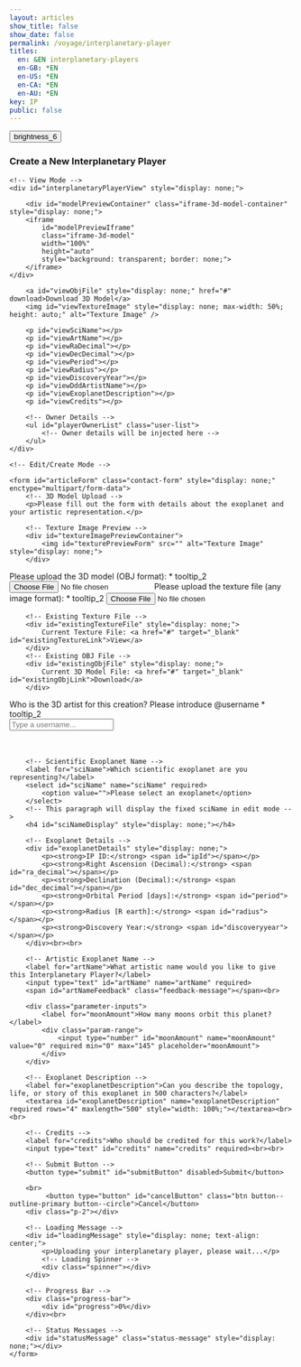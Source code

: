 ```yaml
---
layout: articles
show_title: false
show_date: false
permalink: /voyage/interplanetary-player
titles:
  en: &EN interplanetary-players
  en-GB: *EN
  en-US: *EN
  en-CA: *EN
  en-AU: *EN
key: IP
public: false
---
```


<div class="form-container">
    <div class="button-container">
        <div class="back-button-container">
            <a href="/voyage" title="Back to Voyage">
                <button id="backButton" class="btn button--outline-primary button--circle">
                    <span class="material-symbols-outlined">brightness_6</span>
                </button>
            </a>
        </div>
        <div class="edit-button-container">
            <button id="editButton" class="btn button--outline-primary button--circle" title="Edit Interplanetary Player" style="display: none;">
                <span class="material-symbols-outlined">edit</span> 
            </button>
        </div>
    </div>
    <h3 id="formTitle">Create a New Interplanetary Player</h3>

    <!-- View Mode -->
    <div id="interplanetaryPlayerView" style="display: none;">

        <div id="modelPreviewContainer" class="iframe-3d-model-container" style="display: none;">
        <iframe 
            id="modelPreviewIframe"
            class="iframe-3d-model" 
            width="100%" 
            height="auto" 
            style="background: transparent; border: none;">
        </iframe>
    </div>

        <a id="viewObjFile" style="display: none;" href="#" download>Download 3D Model</a>
        <img id="viewTextureImage" style="display: none; max-width: 50%; height: auto;" alt="Texture Image" />
        
        <p id="viewSciName"></p>
        <p id="viewArtName"></p>
        <p id="viewRaDecimal"></p>
        <p id="viewDecDecimal"></p>
        <p id="viewPeriod"></p>
        <p id="viewRadius"></p>
        <p id="viewDiscoveryYear"></p>
        <p id="viewDddArtistName"></p>
        <p id="viewExoplanetDescription"></p>
        <p id="viewCredits"></p>
        
        <!-- Owner Details -->
        <ul id="playerOwnerList" class="user-list">
            <!-- Owner details will be injected here -->
        </ul>
    </div>
        
    <!-- Edit/Create Mode -->

    <form id="articleForm" class="contact-form" style="display: none;" enctype="multipart/form-data">
        <!-- 3D Model Upload -->
        <p>Please fill out the form with details about the exoplanet and your artistic representation.</p>

        <!-- Texture Image Preview -->
        <div id="textureImagePreviewContainer">
            <img id="texturePreviewForm" src="" alt="Texture Image" style="display: none;">
        </div>

<label for="uploadObj">
    Please upload the 3D model (OBJ format): <span class="required" id="uploadObjRequired">*</span>
    <span class="tooltip" aria-label="OBJ File Info" tabindex="0" data-tooltip="Ensure the file is in .obj format and does not exceed 10MB.">
        <span class="material-symbols-outlined">tooltip_2</span>
    </span>
</label>
<input type="file" id="uploadObj" name="uploadObj" accept=".obj" required>

<!-- Texture Upload -->
<label for="uploadTexture">
    Please upload the texture file (any image format): <span class="required" id="uploadTextureRequired">*</span>
    <span class="tooltip" aria-label="Texture File Info" tabindex="0" data-tooltip="Supported formats: .jpg, .png, .gif. Maximum size: 5MB.">
        <span class="material-symbols-outlined">tooltip_2</span>
    </span>
</label>
<input type="file" id="uploadTexture" name="uploadTexture" accept="image/*" required>

        
        <!-- Existing Texture File -->
        <div id="existingTextureFile" style="display: none;">
            Current Texture File: <a href="#" target="_blank" id="existingTextureLink">View</a>
        </div>
        <!-- Existing OBJ File -->
        <div id="existingObjFile" style="display: none;">
            Current 3D Model File: <a href="#" target="_blank" id="existingObjLink">Download</a>
        </div>

<!-- 3D Artist -->
<label for="dddArtistName">
    Who is the 3D artist for this creation? Please introduce @username <span class="required">*</span>
    <span class="tooltip" aria-label="Artist Info" tabindex="0" data-tooltip="Provide the username of the 3D artist responsible for this creation.">
        <span class="material-symbols-outlined">tooltip_2</span>
    </span>
</label>
        <div class="input-wrapper">
            <input type="text" class="user-search-input" id="dddArtistName" name="dddArtistName" placeholder="Type a username..." autocomplete="off" required>
            <div class="dropdown"></div>
        </div>
        <span id="dddArtistFeedback" class="feedback-message"></span><br><br>

        <!-- Scientific Exoplanet Name -->
        <label for="sciName">Which scientific exoplanet are you representing?</label>
        <select id="sciName" name="sciName" required>
            <option value="">Please select an exoplanet</option>
        </select>
        <!-- This paragraph will display the fixed sciName in edit mode -->
        <h4 id="sciNameDisplay" style="display: none;"></h4>

        <!-- Exoplanet Details -->
        <div id="exoplanetDetails" style="display: none;">
            <p><strong>IP ID:</strong> <span id="ipId"></span></p>
            <p><strong>Right Ascension (Decimal):</strong> <span id="ra_decimal"></span></p>
            <p><strong>Declination (Decimal):</strong> <span id="dec_decimal"></span></p>
            <p><strong>Orbital Period [days]:</strong> <span id="period"></span></p>
            <p><strong>Radius [R earth]:</strong> <span id="radius"></span></p>
            <p><strong>Discovery Year:</strong> <span id="discoveryyear"></span></p>
        </div><br><br>

        <!-- Artistic Exoplanet Name -->
        <label for="artName">What artistic name would you like to give this Interplanetary Player?</label>
        <input type="text" id="artName" name="artName" required>
        <span id="artNameFeedback" class="feedback-message"></span><br>

        <div class="parameter-inputs">
            <label for="moonAmount">How many moons orbit this planet?</label>
            <div class="param-range">
                <input type="number" id="moonAmount" name="moonAmount" value="0" required min="0" max="145" placeholder="moonAmount">
            </div>
        </div>

        <!-- Exoplanet Description -->
        <label for="exoplanetDescription">Can you describe the topology, life, or story of this exoplanet in 500 characters?</label>
        <textarea id="exoplanetDescription" name="exoplanetDescription" required rows="4" maxlength="500" style="width: 100%;"></textarea><br><br>

        <!-- Credits -->
        <label for="credits">Who should be credited for this work?</label>
        <input type="text" id="credits" name="credits" required><br><br>

        <!-- Submit Button -->
        <button type="submit" id="submitButton" disabled>Submit</button>

        <br>
             <button type="button" id="cancelButton" class="btn button--outline-primary button--circle">Cancel</button>
        <div class="p-2"></div>

        <!-- Loading Message -->
        <div id="loadingMessage" style="display: none; text-align: center;">
            <p>Uploading your interplanetary player, please wait...</p>
            <!-- Loading Spinner -->
            <div class="spinner"></div>
        </div>

        <!-- Progress Bar -->
        <div class="progress-bar">
            <div id="progress">0%</div>
        </div><br>

        <!-- Status Messages -->
        <div id="statusMessage" class="status-message" style="display: none;"></div>
    </form>
</div>
<div id="toastContainer"></div>

<script>
    // Define the API base URL
    const API_BASE_URL = 'http://media.maar.world:3001/api';

    // Define the file category for this form
    const FILE_CATEGORY_UPLOAD = 'interplanetaryPlayers'; // Must match the category in spacesUtils.js

    // Toast Function for User Notifications
    function showToast(message, type = 'success') {
        const toastContainer = document.getElementById('toastContainer');
        const toast = document.createElement('div');
        const toastId = `toast_${Date.now()}`;
        toast.classList.add('toast');
        toast.setAttribute('id', toastId);
        toast.setAttribute('role', 'alert');
        toast.setAttribute('aria-live', 'assertive');
        toast.setAttribute('aria-atomic', 'true');

        if (type === 'success') {
            toast.classList.add('success');
        } else if (type === 'error') {
            toast.classList.add('error');
        }

        // Close Button
        const closeBtn = document.createElement('button');
        closeBtn.classList.add('close-btn');
        closeBtn.innerHTML = '&times;';
        closeBtn.onclick = () => {
            toast.classList.remove('show');
            setTimeout(() => {
                const toastElem = document.getElementById(toastId);
                if (toastElem) {
                    toastElem.remove();
                }
            }, 500);
        };

        toast.appendChild(closeBtn);
        toast.appendChild(document.createTextNode(message));
        toastContainer.appendChild(toast);

        // Show the toast
        setTimeout(() => {
            toast.classList.add('show');
        }, 100);

        // Automatically hide the toast after 3 seconds
        setTimeout(() => {
            toast.classList.remove('show');
            setTimeout(() => {
                const toastElem = document.getElementById(toastId);
                if (toastElem) {
                    toastElem.remove();
                }
            }, 500);
        }, 3000);
    }

    // URL Parameters
    const urlParams = new URLSearchParams(window.location.search);
    let initialMode = urlParams.get('mode'); // 'edit', 'view', or null
    let playerId = urlParams.get('playerId') || ''; // Default to '' if 'playerId' is not provided.

    // Global Variables
    let playerData = null; // Holds the current player data
    let exoplanetData = {}; // Holds exoplanet data fetched from the API
    const userId = localStorage.getItem('userId'); // Retrieve the logged-in user's ID
    let isOwner = false; // Indicates if the current user is the owner of the player
    let moonAmountInput = null; // Reference to the moonAmount input
    let currentMode = 'create'; // Current mode: 'create', 'edit', 'view'

    // Initialize the form once the DOM is loaded
    document.addEventListener('DOMContentLoaded', async () => {
        setupFormListeners();
        await loadExoplanetData();
        setupArtNameValidation();

        // Determine initial mode based on URL parameters
        if (initialMode === 'edit' && playerId) {
            currentMode = 'edit';
            await loadInterplanetaryPlayersDetails(playerId);
        } else if (initialMode === 'view' && playerId) {
            currentMode = 'view';
            await loadInterplanetaryPlayersDetails(playerId);
        } else {
            currentMode = 'create';
            clearFormFields();
        }

        setFormMode(currentMode);

        // Push the initial state to history
        history.replaceState({ mode: currentMode, playerId }, '', window.location.href);
    });

    // Function to load exoplanet data from the server
    async function loadExoplanetData() {
        try {
            console.log('Fetching exoplanet data from server');
            const response = await fetch(`${API_BASE_URL}/interplanetaryplayers/fetch-exoplanet-data`);
            if (!response.ok) {
                throw new Error(`Failed to fetch exoplanet data: ${response.statusText}`);
            }
            const data = await response.json();
            console.log('Exoplanet data fetched:', data);
            
            // Check if data has success and exoplanets array
            if (data.success && Array.isArray(data.exoplanets) && data.exoplanets.length > 0) {
                const exoplanetObject = data.exoplanets[0]; // Access the first element
                //console.log('Exoplanet Object:', exoplanetObject);
                exoplanetData = {}; // Initialize as an empty object

                // Iterate through the keys of the exoplanetObject to build exoplanetData
                Object.keys(exoplanetObject).forEach(ipId => {
                    //console.log('Processing ipId:', ipId);
                    if (ipId !== 'undefined') { // Exclude undefined keys
                        exoplanetData[ipId] = exoplanetObject[ipId];
                    } else {
                        console.warn('Encountered undefined ipId:', exoplanetObject[ipId]);
                    }
                });

                console.log('Structured Exoplanet Data:', exoplanetData);
                populateExoplanetDropdown();
            } else {
                throw new Error('Exoplanet data is empty or not in the expected format.');
            }
        } catch (error) {
            console.error('Error loading exoplanet data:', error);
            showToast('Failed to load exoplanet data. Please refresh the page.', 'error');
        }
    }

// Function to populate the exoplanet dropdown with data fetched from the API
function populateExoplanetDropdown() {
    const selectElement = document.getElementById('sciName');
    selectElement.innerHTML = '<option value="">Please select an exoplanet</option>';

    // Iterate over the keys in exoplanetData
    Object.keys(exoplanetData).forEach(ipId => {
        const exoplanet = exoplanetData[ipId];

        // Only add to the dropdown if artName is explicitly null or the string "null"
        if (exoplanet.artName === null || exoplanet.artName === 'null') {
            const option = document.createElement('option');
            option.value = ipId; // Set ipId as the value for the option
            option.textContent = `${ipId}: ${exoplanet.sciName}`; // Display ipId and sciName
            selectElement.appendChild(option);
        }
    });

    console.log('Exoplanet dropdown populated with available exoplanets.');
}

    // Function to Clear Form Fields (Create Mode)
    function clearFormFields() {
        document.getElementById('sciName').value = '';
        document.getElementById('artName').value = '';
        document.getElementById('dddArtistName').value = '';
        document.getElementById('exoplanetDescription').value = '';
        document.getElementById('credits').value = '';
        document.getElementById('uploadObj').value = '';
        document.getElementById('uploadTexture').value = '';
        document.getElementById('moonAmount').value = '0'; // Reset moonAmount to a default value

        // Hide exoplanet details when in create mode.
        document.getElementById('exoplanetDetails').style.display = 'none';
        // Clear artName feedback
        displayArtNameFeedback('', '');
        const submitButton = document.getElementById('submitButton');
        if (submitButton) {
            submitButton.disabled = true;
        }

        // Hide existing file links and previews
        document.getElementById('existingObjFile').style.display = 'none';
        document.getElementById('existingTextureFile').style.display = 'none';
        document.getElementById('texturePreviewForm').style.display = 'none';
    }

    // Function to Set Up Form Listeners
    function setupFormListeners() {
        // Reference to moonAmount input
        moonAmountInput = document.getElementById('moonAmount');
        const cancelButton = document.getElementById('cancelButton');
        const artNameInput = document.getElementById('artName');

        // Validate moonAmount to be between 0 and 145
        moonAmountInput.addEventListener('input', function() {
            let value = parseInt(moonAmountInput.value, 10);

            if (isNaN(value) || value < 0) {
                value = 0;
            } else if (value > 145) {
                value = 145;
            }

            moonAmountInput.value = value;
        });

        // Texture Upload Preview
        document.getElementById('uploadTexture').addEventListener('change', function(event) {
            const texturePreview = document.getElementById('texturePreviewForm');
            const file = event.target.files[0];

            if (file) {
                const reader = new FileReader();
                reader.onload = function(e) {
                    texturePreview.src = e.target.result;
                    texturePreview.style.display = 'block';
                };
                reader.readAsDataURL(file);
            } else {
                const preview = document.getElementById('texturePreviewForm');
                preview.src = '';
                preview.style.display = 'none';
            }
        });

        // OBJ Upload Preview (Optional: Similar to Texture Upload)
        document.getElementById('uploadObj').addEventListener('change', function(event) {
            const objFile = event.target.files[0];
            if (objFile) {
                console.log(`OBJ file selected: ${objFile.name}`);
                // Additional preview or validation can be added here if needed
            }
        });

        // Cancel Button Event Listener
        cancelButton.addEventListener('click', function() {
            setFormMode("view");
            console.log("Canceling form editing/creation.");
        });

        // Save form data on input change
        const formElements = document.querySelectorAll('#articleForm input, #articleForm select, #articleForm textarea');

        formElements.forEach(element => {
            element.addEventListener('input', saveFormData);
        });

        // Handle form submission
        document.getElementById('articleForm').addEventListener('submit', function(event) {
            event.preventDefault();
            handleFormSubmission();
        });

        // Handle change in exoplanet selection
        document.getElementById('sciName').addEventListener('change', updateDetails);

        // Add event listeners to file inputs to monitor file selections
        const uploadObjInput = document.getElementById('uploadObj');
        const uploadTextureInput = document.getElementById('uploadTexture');

        uploadObjInput.addEventListener('change', checkFileUploads);
        uploadTextureInput.addEventListener('change', checkFileUploads);
    }

    // Function to Update Exoplanet Details on Selection Change
    function updateDetails() {
        const selectedIpId = document.getElementById('sciName').value;
        const detailsDiv = document.getElementById('exoplanetDetails');
        const exoplanet = exoplanetData[selectedIpId]; // Access exoplanet by ipId

        if (!selectedIpId || !exoplanet) {
            detailsDiv.style.display = 'none';
        } else {
            // Populate the details section with exoplanet data
            document.getElementById('ipId').textContent = selectedIpId;
            document.getElementById('ra_decimal').textContent = exoplanet.ra_decimal || 'N/A';
            document.getElementById('dec_decimal').textContent = exoplanet.dec_decimal || 'N/A';
            document.getElementById('period').textContent = exoplanet.period || 'N/A';
            document.getElementById('radius').textContent = exoplanet.radius || 'N/A';
            document.getElementById('discoveryyear').textContent = exoplanet.discoveryyear || 'N/A';
            detailsDiv.style.display = 'block';
        }
    }

    // Function to Save Form Data Locally (Optional)
    function saveFormData() {
        const formData = {
            sciName: document.getElementById('sciName').value,
            artName: document.getElementById('artName').value,
            moonAmount: document.getElementById('moonAmount').value,
            dddArtistName: document.getElementById('dddArtistName').value,
            exoplanetDescription: document.getElementById('exoplanetDescription').value,
            credits: document.getElementById('credits').value
        };
        localStorage.setItem('protoFormData', JSON.stringify(formData));
    }

    // Function to Load Saved Form Data (Optional)
    function loadFormData() {
        const savedData = JSON.parse(localStorage.getItem('protoFormData'));
        if (savedData) {
            document.getElementById('sciName').value = savedData.sciName || '';
            document.getElementById('artName').value = savedData.artName || '';
            document.getElementById('moonAmount').value = savedData.moonAmount || '0';
            document.getElementById('dddArtistName').value = savedData.dddArtistName || '';
            document.getElementById('exoplanetDescription').value = savedData.exoplanetDescription || '';
            document.getElementById('credits').value = savedData.credits || '';
        }
    }

    /**
     * Function to Handle Form Submission with Enhanced Validation
     */
    async function handleFormSubmission() {
        // In Create Mode, ensure both files are uploaded
        if (currentMode === 'create') {
            const objFile = document.getElementById('uploadObj').files[0];
            const textureFile = document.getElementById('uploadTexture').files[0];

            if (!objFile || !textureFile) {
                showToast('Please upload both the 3D model (OBJ) and the texture image before submitting.', 'error');
                return;
            }
        }

        submitForm(); // Proceed with form submission
    }

    /**
     * Function to Submit the Form for Creating or Editing an Interplanetary Player.
     */
async function submitForm() {
    disableFormInputs();

    const submitButton = document.querySelector('#articleForm button[type="submit"]');
    if (submitButton) {
        submitButton.disabled = true;
        submitButton.textContent = 'Submitting...';
    }

    const url = currentMode === 'edit'
        ? `${API_BASE_URL}/interplanetaryplayers/${playerId}`
        : `${API_BASE_URL}/interplanetaryplayers`;

    const method = currentMode === 'edit' ? 'PATCH' : 'POST';
    console.log('Submitting form to:', url);

    // Get moon amount and validate range
    let moonAmount = parseInt(document.getElementById('moonAmount').value, 10);
    moonAmount = isNaN(moonAmount) || moonAmount < 0 ? 0 : moonAmount > 145 ? 145 : moonAmount;

    // Determine sciName and ipId based on the mode
    let sciName, selectedIpId;

    if (currentMode === 'create') {
        selectedIpId = document.getElementById('sciName').value;
        sciName = selectedIpId && exoplanetData[selectedIpId]
            ? exoplanetData[selectedIpId].sciName
            : 'Unknown Exoplanet';
    } else if (currentMode === 'edit') {
        selectedIpId = playerData.ipId; // From loaded player data
        sciName = playerData.sciName;    // From loaded player data
    }

    const initialData = {
        ownerId: userId,
        isPublic: false,
        ipId: selectedIpId,
        sciName, // Using sciName based on mode
        artName: document.getElementById('artName').value.trim(),
        moonAmount,
        ra_decimal: parseFloat(document.getElementById('ra_decimal').textContent) || 0,
        dec_decimal: parseFloat(document.getElementById('dec_decimal').textContent) || 0,
        period: parseFloat(document.getElementById('period').textContent) || 0,
        radius: parseFloat(document.getElementById('radius').textContent) || 0,
        discoveryyear: parseInt(document.getElementById('discoveryyear').textContent, 10) || 0,
        description: document.getElementById('exoplanetDescription').value.trim(),
        credits: document.getElementById('credits').value.trim(),
        dddArtistName: document.getElementById('dddArtistName').value.trim(),
    };
  const textureFile = document.getElementById('uploadTexture').files[0];
  const objFile = document.getElementById('uploadObj').files[0];

  if (textureFile && objFile) {
    initialData.textureFileName = textureFile.name;
    initialData.textureFileType = textureFile.type || getMimeTypeFromFileName(textureFile.name);
    initialData.objFileName = objFile.name;
    initialData.objFileType = objFile.type || getMimeTypeFromFileName(objFile.name);
  }

  console.log('Initial data to be sent:', initialData);

  try {
    const response = await fetch(url, {
      method,
      headers: {
        'Content-Type': 'application/json'
      },
      body: JSON.stringify(initialData)
    });

    const dataResponse = await response.json();

    if (!dataResponse.success) {
      throw new Error(dataResponse.message || 'An error occurred during submission.');
    }

    const { playerId: receivedPlayerId, textureUploadURL, objUploadURL, textureKey, objKey } = dataResponse;

    // Check if necessary keys for uploading files are present if files were selected
    if ((textureFile || objFile) && (!textureKey || !objKey || !textureUploadURL || !objUploadURL)) {
      throw new Error('File upload keys or URLs missing from the server response.');
    }

    if (textureFile && objFile) {
      console.log('Received presigned URLs and keys:', { receivedPlayerId, textureKey, objKey });
      await uploadFiles(textureUploadURL, objUploadURL);
      await finalizeInterplanetaryPlayer(receivedPlayerId, textureKey, objKey);
    }

    handleSuccessResponse({ playerId: receivedPlayerId });

  } catch (error) {
    console.error('Error:', error);
    showToast(`Error: ${error.message}`, 'error');
  } finally {
    enableFormInputs();
    if (submitButton) {
      submitButton.disabled = false;
      submitButton.textContent = 'Submit';
    }
  }
}
/**
 * Function to Upload Files Using Presigned URLs.
 */
async function uploadFiles(textureUploadURL, objUploadURL) {
    const objFile = document.getElementById('uploadObj').files[0];
    const textureFile = document.getElementById('uploadTexture').files[0];

    /**
     * Helper function to upload a file.
     */
    async function uploadFile(url, file) {
        const response = await fetch(url, {
            method: 'PUT',
            headers: {
                'Content-Type': file.type || getMimeTypeFromFileName(file.name),
            },
            body: file,
        });

        if (!response.ok) {
            throw new Error('File upload failed.');
        }
    }

    // Upload files concurrently
    await Promise.all([
        uploadFile(objUploadURL, objFile),
        uploadFile(textureUploadURL, textureFile)
    ]);

    console.log('Files uploaded successfully.');
}
/**
 * Function to Finalize the Interplanetary Player.
 */
async function finalizeInterplanetaryPlayer(playerId, textureKey, objKey) {
    const finalizeUrl = `${API_BASE_URL}/interplanetaryplayers/finalize`;

    const finalizeData = {
        playerId,
        textureKey,
        objKey
    };

    const finalizeResponse = await fetch(finalizeUrl, {
        method: 'POST',
        headers: {
            'Content-Type': 'application/json'
        },
        body: JSON.stringify(finalizeData)
    });

    const finalizeDataResponse = await finalizeResponse.json();

    if (!finalizeDataResponse.success) {
        throw new Error(finalizeDataResponse.message || 'An error occurred during finalization.');
    }

    console.log('Interplanetary Player finalized successfully.');
}

    /**
     * Helper function to get MIME type from file name
     * @param {string} fileName - The name of the file.
     * @returns {string} - The MIME type.
     */
    function getMimeTypeFromFileName(fileName) {
        const extension = fileName.split('.').pop().toLowerCase();
        switch (extension) {
            case 'obj':
                return 'application/octet-stream';
            case 'jpg':
            case 'jpeg':
                return 'image/jpeg';
            case 'png':
                return 'image/png';
            case 'gif':
                return 'image/gif';
            default:
                return 'application/octet-stream';
        }
    }

    /**
     * Helper function to update the artistic name
     */
    async function updateArtisticName(artName, selectedIpId) {
        try {
            const response = await fetch(`${API_BASE_URL}/interplanetaryplayers/updateArtName`, {
                method: 'POST',
                headers: {
                    'Content-Type': 'application/json'
                },
                body: JSON.stringify({ ipId: selectedIpId, artName })
            });

            if (!response.ok) {
                throw new Error(`Failed to update artistic name: ${response.statusText}`);
            }

            const data = await response.json();

            if (!data.artName) {
                throw new Error('Artistic name update failed.');
            }

            console.log('Artistic name updated successfully:', data);
        } catch (error) {
            console.error('Failed to update artistic name:', error);
            throw error;
        }
    }

    // Function to Enable the Form Again (used on error)
    function enableForm() {
        document.getElementById('articleForm').querySelectorAll('input, select, textarea, button').forEach(element => {
            element.disabled = false;
        });
    }

    // Function to Handle Success Response after Creation or Editing
function handleSuccessResponse(response) {
    const successMessage = currentMode === 'edit'
        ? 'Interplanetary Player updated successfully!'
        : 'Interplanetary Player created successfully!';
    
    showToast(successMessage, 'success');

    // Clear form data cache
    clearProfileCache(userId);

    // Use playerId or provide a fallback ID if it's missing
    const newPlayerId = currentMode === 'edit'
        ? (response.player ? response.player._id : playerId)  // Use the existing playerId if response is missing
        : response.playerId || response.config._id;  // Fall back to `playerId` or `_id` when creating

    if (newPlayerId) {
        setTimeout(() => {
            window.location.href = `/voyage/interplanetary-player?mode=view&playerId=${newPlayerId}`;
        }, 1000);
    } else {
        console.error('Player ID not found in the response.');
        showToast('Player ID missing. Please contact support.', 'error');
    }
}

    // Function to Load Interplanetary Player Details from the Server
async function loadInterplanetaryPlayersDetails(playerId) {
    try {
        const response = await fetch(`${API_BASE_URL}/interplanetaryplayers/${playerId}`);
        if (!response.ok) {
            throw new Error(`Failed to fetch player details: ${response.statusText}`);
        }
        const data = await response.json();

        if (!data.success) {
            console.error('Error fetching player details:', data.message);
            showToast('Failed to load player details. Please try again.', 'error');
            return;
        }

        playerData = data.player;
        isOwner = playerData.ownerId === userId; // Check ownership directly

        // Display the edit button if the current user is the owner
        const editButton = document.getElementById('editButton');
        if (editButton) {
            editButton.style.display = isOwner ? 'block' : 'none';
        }

        populateEditMode(playerData);
        populateViewMode(playerData);

    } catch (error) {
        console.error('Error loading interplanetary player details:', error);
        showToast('Error loading player details. Please try again.', 'error');
    }
}
function populateEditMode(playerData) {
    const sciNameDisplay = document.getElementById('sciNameDisplay');
    const sciNameSelect = document.getElementById('sciName');
    const exoplanetDetails = document.getElementById('exoplanetDetails');
    
    console.log('Player data received:', JSON.stringify(playerData, null, 2));

    if (currentMode === 'edit') {
        sciNameDisplay.textContent = playerData.sciName || 'Unknown Exoplanet';
        sciNameDisplay.style.display = 'block';
        sciNameSelect.style.display = 'none';
        sciNameSelect.required = false;

        document.getElementById('artName').value = playerData.artName || '';
        document.getElementById('moonAmount').value = playerData.moonAmount || '0';
        document.getElementById('dddArtistName').value = playerData.ddd?.dddArtist || '';
        document.getElementById('exoplanetDescription').value = playerData.description || '';
        document.getElementById('credits').value = playerData.credits || '';

        // Populate Exoplanet Details fields
        document.getElementById('ipId').textContent = playerData.ipId || 'N/A';
        document.getElementById('ra_decimal').textContent = playerData.ra_decimal?.$numberDecimal || 'N/A';
        document.getElementById('dec_decimal').textContent = playerData.dec_decimal?.$numberDecimal || 'N/A';
        document.getElementById('period').textContent = playerData.period?.$numberDecimal || 'N/A';
        document.getElementById('radius').textContent = playerData.radius?.$numberDecimal || 'N/A';
        document.getElementById('discoveryyear').textContent = playerData.discoveryyear?.$numberDecimal || 'N/A';
        
        exoplanetDetails.style.display = 'block'; // Show the details section in edit mode

        const baseUrl = 'https://media.maar.world';

        // Show existing OBJ file link if available
        const existingObjFileDiv = document.getElementById('existingObjFile');
        const existingObjLink = document.getElementById('existingObjLink');
        if (playerData.ddd?.objURL) {
            const objUrl = playerData.ddd.objURL.startsWith('http')
                ? playerData.ddd.objURL
                : `${baseUrl}${playerData.ddd.objURL}`;
            existingObjLink.href = objUrl;
            existingObjLink.textContent = playerData.ddd.objURL.split('/').pop(); // Show the file name
            existingObjFileDiv.style.display = 'block';
        } else {
            existingObjFileDiv.style.display = 'none';
        }

        // Show existing Texture file link and preview if available
        const existingTextureFileDiv = document.getElementById('existingTextureFile');
        const existingTextureLink = document.getElementById('existingTextureLink');
        const texturePreview = document.getElementById('texturePreviewForm');

        if (playerData.ddd?.textureURL) {
            const textureUrl = playerData.ddd.textureURL.startsWith('http')
                ? playerData.ddd.textureURL
                : `${baseUrl}${playerData.ddd.textureURL}`;
            existingTextureLink.href = textureUrl;
            existingTextureLink.textContent = playerData.ddd.textureURL.split('/').pop();
            existingTextureFileDiv.style.display = 'block';

            // Set texture preview
            texturePreview.src = textureUrl;
            texturePreview.alt = `Texture of ${playerData.sciName || 'Exoplanet'}`;
            texturePreview.style.display = 'block';
        } else {
            existingTextureFileDiv.style.display = 'none';
            texturePreview.style.display = 'none';
        }

        // Display initial feedback and enable submit button
        displayArtNameFeedback('', '');
        const submitButton = document.getElementById('submitButton');
        if (submitButton) {
            submitButton.disabled = false;
        }

        // Make file uploads optional in Edit Mode
        document.getElementById('uploadObj').required = false;
        document.getElementById('uploadTexture').required = false;
    }
}

    // Function to Populate View Mode with Player Data
function populateViewMode(playerData) {
    // Helper function to safely extract numberDecimal values
    function getNumberDecimalValue(field) {
        return field?.$numberDecimal || field || 'N/A';
    }

    // Populate the view container with data and make labels bold
    document.getElementById('viewSciName').innerHTML = `<strong>Scientific Name:</strong> ${playerData.sciName || 'N/A'}`;
    document.getElementById('viewArtName').innerHTML = `<strong>Artistic Name:</strong> ${playerData.artName || 'N/A'}`;
    document.getElementById('viewRaDecimal').innerHTML = `<strong>Right Ascension (Decimal):</strong> ${getNumberDecimalValue(playerData.ra_decimal)}`;
    document.getElementById('viewDecDecimal').innerHTML = `<strong>Declination (Decimal):</strong> ${getNumberDecimalValue(playerData.dec_decimal)}`;
    document.getElementById('viewPeriod').innerHTML = `<strong>Orbital Period [days]:</strong> ${getNumberDecimalValue(playerData.period)}`;
    document.getElementById('viewRadius').innerHTML = `<strong>Radius [R earth]:</strong> ${getNumberDecimalValue(playerData.radius)}`;
    document.getElementById('viewDiscoveryYear').innerHTML = `<strong>Discovery Year:</strong> ${getNumberDecimalValue(playerData.discoveryyear)}`;

    // 3D Artist with clickable link
    document.getElementById('viewDddArtistName').innerHTML = `<strong>3D Artist:</strong> ${playerData.ddd?.dddArtist ? `<a href="/xplorer/?username=${encodeURIComponent(playerData.ddd.dddArtist)}" target="_self">@${playerData.ddd.dddArtist}</a>` : 'N/A'}`;
    
    document.getElementById('viewExoplanetDescription').innerHTML = `<strong>Description:</strong> ${playerData.description || 'N/A'}`;
    document.getElementById('viewCredits').innerHTML = `<strong>Credits:</strong> ${playerData.credits || 'N/A'}`;
    
    // Set up 3D model preview using iframe if URLs are available
    const modelPreviewContainer = document.getElementById('modelPreviewContainer');
    const modelPreviewIframe = document.getElementById('modelPreviewIframe');

    // Prefer direct URLs if available, otherwise fallback to ddd URLs
    const objURL = playerData.objURL || playerData.ddd?.objURL;
    const textureURL = playerData.textureURL || playerData.ddd?.textureURL;

    if (objURL && textureURL) {
        const encodedObjURL = encodeURIComponent(objURL);
        const encodedTextureURL = encodeURIComponent(textureURL);
        
        // Construct the iframe source URL with the model and texture
        const iframeSrc = `https://preview.maar.world/?object=${encodedObjURL}&texture=${encodedTextureURL}`;
        console.log('Setting iframe src to:', iframeSrc); // Debugging line
        modelPreviewIframe.src = iframeSrc;

        // Display the iframe container
        modelPreviewContainer.style.display = 'block';
    } else {
        console.warn('OBJ or Texture URL is missing');
        modelPreviewContainer.style.display = 'none';
    }

    // Download 3D Model link
    const viewObjFile = document.getElementById('viewObjFile');
    if (objURL) {
        viewObjFile.href = objURL.startsWith('http') ? objURL : `https://media.maar.world${objURL}`;
        viewObjFile.textContent = 'Download 3D Model';
        viewObjFile.style.display = 'block';
    } else {
        viewObjFile.style.display = 'none';
    }
    
    // Texture Image
    const viewTextureImage = document.getElementById('viewTextureImage');
    if (textureURL) {
        const textureUrlResolved = textureURL.startsWith('http') ? textureURL : `https://media.maar.world${textureURL}`;
        viewTextureImage.src = textureUrlResolved;
        viewTextureImage.alt = `Texture of ${playerData.sciName || 'Exoplanet'}`;
        viewTextureImage.style.display = 'block';
    } else {
        viewTextureImage.style.display = 'none';
    }
    
    // Populate Owner Details
    populatePlayerOwnerDetails(playerData.ownerDetails);
}

    /**
        * Function to Populate the Interplanetary Player Owner Details
        */
        function populatePlayerOwnerDetails(ownerDetails) {
        const playerOwnerList = document.getElementById('playerOwnerList');

        if (ownerDetails) {
            playerOwnerList.innerHTML = `
            <li class="user-list-item">
                <div class="user-profile-pic">
                <img src="${ownerDetails.profileImage || '/default_profile.png'}" alt="${ownerDetails.username}">
                </div>
                <div class="user-details">
                <div class="user-display-name">${ownerDetails.displayName || 'Unknown'}</div>
                <div class="user-username">
                    <a href="/xplorer/?username=${encodeURIComponent(ownerDetails.username)}" target="_self">
                    @${ownerDetails.username || 'Unknown'}
                    </a>
                </div>
                </div>
            </li>`;
        } else {
            playerOwnerList.innerHTML = '<li>No owner details available.</li>';
        }
        }

    /**
        * Function to Clear Cached Profiles.
        */
    function clearProfileCache(userId) {
        if (typeof lscache === 'undefined') {
            console.warn('lscache is not available. Skipping cache clearing.');
            return;
        }

        const cacheKey = `profile_${userId}`;
        const cachedProfile = lscache.get(cacheKey);
        if (cachedProfile) {
            lscache.remove(cacheKey);
            console.log('Profile cache cleared for user');
        } else {
            console.log('No cache found for user');
        }
    }

    // Function to Toggle Between Edit and View Modes
function toggleEditMode() {
    if (currentMode === 'view') {
        if (playerData) { // Ensure playerData is loaded
            updateURL('edit', playerId);
            setFormMode('edit');
        } else {
            showToast('Player data is still loading. Please wait...', 'error');
            console.warn('Attempted to switch to edit mode before playerData was loaded.');
        }
    } else if (currentMode === 'edit') {
        setFormMode('view');
        updateURL('view', playerId);
        loadInterplanetaryPlayersDetails(playerId); // Reload data to discard changes
    }
}

    /**
        * Function to Set the Current Mode (View, Edit, Create)
        */
async function setFormMode(newMode) {
    currentMode = newMode;
    const isViewMode = currentMode === 'view';
    const isEditMode = currentMode === 'edit';
    const isCreateMode = currentMode === 'create';

    const articleForm = document.getElementById('articleForm');
    const interplanetaryPlayerView = document.getElementById('interplanetaryPlayerView');
    const editButton = document.getElementById('editButton');
    const formTitle = document.getElementById('formTitle'); // Reference to the form title element

    if (isViewMode) {
        interplanetaryPlayerView.style.display = 'block';
        articleForm.style.display = 'none';

        // Update the form title for view mode
        formTitle.textContent = 'View Interplanetary Player';

        // Update Edit Button to show 'Edit' icon and title
        if (editButton) {
            editButton.innerHTML = `<span class="material-symbols-outlined">edit</span>`;
            editButton.title = 'Edit Interplanetary Player';
            editButton.style.display = isOwner ? 'block' : 'none';
        }

    } else if (isEditMode) {
        interplanetaryPlayerView.style.display = 'none';
        articleForm.style.display = 'block';

        // Update the form title for edit mode
        formTitle.textContent = 'Edit Interplanetary Player';

        // Update Edit Button to show 'View' icon and title
        if (editButton) {
            editButton.innerHTML = `<span class="material-symbols-outlined">visibility</span>`;
            editButton.title = 'View Interplanetary Player';
            editButton.style.display = 'block';
        }

        if (playerId) {
            await loadInterplanetaryPlayersDetails(playerId);
        }
    } else if (isCreateMode) {
        interplanetaryPlayerView.style.display = 'none';
        articleForm.style.display = 'block';

        // Update the form title for create mode
        formTitle.textContent = 'Create a New Interplanetary Player';

        if (editButton) {
            editButton.style.display = 'none';
        }
    }
}
    // Function to Update the URL Without Reloading the Page
    function updateURL(mode, playerId) {
        const newURL = `/voyage/interplanetary-player?mode=${mode}&playerId=${playerId}`;
        if (history.pushState) {
            history.pushState({ mode, playerId }, '', newURL);
        } else {
            // Fallback for older browsers
            window.location.href = newURL;
        }
    }

    // Event Listener for Edit Button
    const editButtonElement = document.getElementById('editButton');
    if (editButtonElement) {
        editButtonElement.addEventListener('click', function(event) {
            event.preventDefault(); // Prevent default button behavior
            toggleEditMode(); // Toggle between view and edit modes
        });
    }

    // Handle Browser Navigation (Back/Forward)
    window.addEventListener('popstate', (event) => {
        if (event.state) {
            setFormMode(event.state.mode);
        } else {
            // Default to view mode if no state is available
            setFormMode('view');
        }
    });

    /**
     * Function to Check the Availability of artName.
     */
    async function checkArtNameAvailability(artName, excludeId = '') {
        const submitButton = document.querySelector('#articleForm button[type="submit"]');
        if (!artName.trim()) {
            displayArtNameFeedback('Artistic Name is required.', 'error');
            if (submitButton) {
                submitButton.disabled = true;
            }
            return false;
        }

        try {
            const params = new URLSearchParams({ name: artName.trim() });
            if (excludeId) {
                params.append('excludeId', excludeId);
            }

            // Ensure the endpoint matches the backend route
            const response = await fetch(`${API_BASE_URL}/interplanetaryplayers/checkArtName?${params.toString()}`);

            if (response.status === 200) {
                const data = await response.json();
                if (data.success) {
                    displayArtNameFeedback('Artistic Name is available.', 'success');
                    if (submitButton) {
                        submitButton.disabled = false;
                    }
                    return true;
                } else {
                    displayArtNameFeedback('Error checking name. Please try again.', 'error');
                    if (submitButton) {
                        submitButton.disabled = true;
                    }
                    return false;
                }
            } else if (response.status === 409) {
                // Handle 409 Conflict gracefully without logging
                displayArtNameFeedback('Artistic Name is already taken.', 'error');
                showToast('Please choose a different Artistic Name.', 'error');

                if (submitButton) {
                    submitButton.disabled = true;
                }
                return false;
            } else {
                // Handle other unexpected statuses
                displayArtNameFeedback('Error checking name. Please try again.', 'error');
                if (submitButton) {
                    submitButton.disabled = true;
                }
                return false;
            }
        } catch (error) {
            // Only log unexpected errors
            console.error('Error checking artName availability:', error);
            displayArtNameFeedback('Error checking name. Please try again.', 'error');
            if (submitButton) {
                submitButton.disabled = true;
            }
            return false;
        }
    }

    /**
        * Function to Display Feedback Messages for artName.
        */
    function displayArtNameFeedback(message, type) {
        const feedbackElem = document.getElementById('artNameFeedback');
        const artNameInput = document.getElementById('artName');

        feedbackElem.textContent = message;
        feedbackElem.className = 'feedback-message'; // Reset classes

        artNameInput.classList.remove('feedback-success', 'feedback-error'); // Reset classes

        if (type === 'success') {
            feedbackElem.classList.add('feedback-success');
            artNameInput.classList.add('feedback-success');
        } else if (type === 'error') {
            feedbackElem.classList.add('feedback-error');
            artNameInput.classList.add('feedback-error');
        }
    }

    /**
     * Function to Check if Both Files are Uploaded in Create Mode
     */
    function checkFileUploads() {
        if (currentMode !== 'create') {
            return; // Only enforce in create mode
        }

        const objFile = document.getElementById('uploadObj').files[0];
        const textureFile = document.getElementById('uploadTexture').files[0];
        const submitButton = document.getElementById('submitButton');

        if (objFile && textureFile) {
            submitButton.disabled = false;
        } else {
            submitButton.disabled = true;
        }
    }

    // Function to Disable All Form Inputs
    function disableFormInputs() {
        const form = document.getElementById('articleForm');
        if (form) {
            const inputs = form.querySelectorAll('input, select, textarea, button');
            inputs.forEach(input => {
                input.disabled = true;
            });
        }
    }

    // Function to Enable All Form Inputs
    function enableFormInputs() {
        const form = document.getElementById('articleForm');
        if (form) {
            const inputs = form.querySelectorAll('input, select, textarea, button');
            inputs.forEach(input => {
                input.disabled = false;
            });
        }
    }

    // Function to Reset the Form After Submission
    function resetForm() {
        enableFormInputs();
        const submitButton = document.querySelector('#articleForm button[type="submit"]');
        if (submitButton) {
            submitButton.disabled = false;
            submitButton.textContent = 'Submit';
        }
        document.getElementById('loadingMessage').style.display = 'none';
    }

    /**
     * Function to Set Up artName Validation with Debounce
     */
    function setupArtNameValidation() {
        const artNameInput = document.getElementById('artName');

        let debounceTimeout = null;

        // Debounce function to limit the number of API calls
        artNameInput.addEventListener('input', () => {
            clearTimeout(debounceTimeout);
            debounceTimeout = setTimeout(async () => {
                const artName = artNameInput.value;
                const excludeId = currentMode === 'edit' ? playerId : '';
                await checkArtNameAvailability(artName, excludeId);
            }, 500); // Wait for 500ms after the user stops typing
        });

        // Also check on blur (when the user leaves the field)
        artNameInput.addEventListener('blur', async () => {
            const artName = artNameInput.value;
            const excludeId = currentMode === 'edit' ? playerId : '';
            await checkArtNameAvailability(artName, excludeId);
        });
    }
</script>
